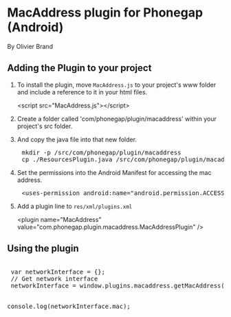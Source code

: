 # MacAddress plugin for Phonegap (Android) #
By Olivier Brand

## Adding the Plugin to your project ##
1. To install the plugin, move `MacAddress.js` to your project's www folder and include a reference to it 
in your html files. 

    &lt;script src="MacAddress.js"&gt;&lt;/script&gt;

2. Create a folder called 'com/phonegap/plugin/macaddress' within your project's src folder.
3. And copy the java file into that new folder.


<pre>
    mkdir -p <your_project>/src/com/phonegap/plugin/macaddress
    cp ./ResourcesPlugin.java <your_project>/src/com/phonegap/plugin/macaddress
</pre>
    
4. Set the permissions into the Android Manifest for accessing the mac address.

<pre>
	&lt;uses-permission android:name="android.permission.ACCESS_WIFI_STATE" /&gt;
</pre>
    
5. Add a plugin line to `res/xml/plugins.xml`

    &lt;plugin name="MacAddress" value="com.phonegap.plugin.macaddress.MacAddressPlugin" /&gt;

## Using the plugin ##

<pre>
	
 var networkInterface = {};
 // Get network interface   
 networkInterface = window.plugins.macaddress.getMacAddress();
            
 
console.log(networkInterface.mac);
 
</pre>